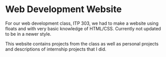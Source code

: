 # Web Development Website
For our web development class, ITP 303, we had to make a website using floats and with very basic knowledge of HTML/CSS. Currently not updated to be in a newer style.

This website contains projects from the class as well as personal projects and descriptions of internship projects that I did.